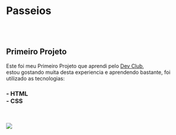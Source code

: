 <h1>Passeios </h1>
<br>
<br> 
<h2> Primeiro Projeto </h2>
<p> Este foi meu Primeiro Projeto que aprendi pelo <a href="https://rodolfomori.com.br/devclub">Dev Club</a>, <br>
estou gostando muita desta experiencia e aprendendo bastante, foi utilizado as tecnologias:
</p>
<h3>
- HTML 
<br>
- CSS
</h3>
<br>
<br>

<img src="https://github.com/user-attachments/assets/4540d40d-d33f-4d52-b70e-2995a4217253"/>
